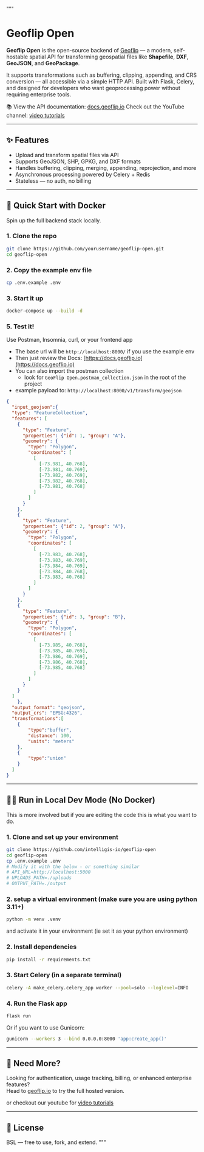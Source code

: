 """
# Geoflip Open

**Geoflip Open** is the open-source backend of [Geoflip](https://geoflip.io) — a modern, self-hostable spatial API for transforming geospatial files like **Shapefile**, **DXF**, **GeoJSON**, and **GeoPackage**.

It supports transformations such as buffering, clipping, appending, and CRS conversion — all accessible via a simple HTTP API. Built with Flask, Celery, and designed for developers who want geoprocessing power without requiring enterprise tools.

📚 View the API documentation: [docs.geoflip.io](https://docs.geoflip.io)
Check out the YouTube channel: [video tutorials](https://youtube.com/@geoflip)

---

## ✨ Features

- Upload and transform spatial files via API
- Supports GeoJSON, SHP, GPKG, and DXF formats
- Handles buffering, clipping, merging, appending, reprojection, and more
- Asynchronous processing powered by Celery + Redis
- Stateless — no auth, no billing

---

## 🚀 Quick Start with Docker

Spin up the full backend stack locally.

### 1. Clone the repo
```bash
git clone https://github.com/yourusername/geoflip-open.git
cd geoflip-open
```

### 2. Copy the example env file

```bash
cp .env.example .env
```

### 3. Start it up
```bash
docker-compose up --build -d
```

### 5. Test it!
Use Postman, Insomnia, curl, or your frontend app  
- The base url will be `http://localhost:8000/` if you use the example env
- Then just review the Docs: [https://docs.geoflip.io](https://docs.geoflip.io)
- You can also import the postman collection
    - look for `GeoFlip Open.postman_collection.json` in the root of the project
- example payload to: `http://localhost:8000/v1/transform/geojson`

```json
{
  "input_geojson":{
  "type": "FeatureCollection",
  "features": [
    {
      "type": "Feature",
      "properties": {"id": 1, "group": "A"},
      "geometry": {
        "type": "Polygon",
        "coordinates": [
          [
            [-73.981, 40.768],
            [-73.981, 40.769],
            [-73.982, 40.769],
            [-73.982, 40.768],
            [-73.981, 40.768]
          ]
        ]
      }
    },
    {
      "type": "Feature",
      "properties": {"id": 2, "group": "A"},
      "geometry": {
        "type": "Polygon",
        "coordinates": [
          [
            [-73.983, 40.768],
            [-73.983, 40.769],
            [-73.984, 40.769],
            [-73.984, 40.768],
            [-73.983, 40.768]
          ]
        ]
      }
    },
    {
      "type": "Feature",
      "properties": {"id": 3, "group": "B"},
      "geometry": {
        "type": "Polygon",
        "coordinates": [
          [
            [-73.985, 40.768],
            [-73.985, 40.769],
            [-73.986, 40.769],
            [-73.986, 40.768],
            [-73.985, 40.768]
          ]
        ]
      }
    }
  ]
    },
  "output_format": "geojson",
  "output_crs": "EPSG:4326",
  "transformations":[
    {
        "type":"buffer",
        "distance": 100,
        "units": "meters"
    },
    {
        "type":"union"
    }
  ]
}
```

---

## 🧑‍💻 Run in Local Dev Mode (No Docker)

This is more involved but if you are editing the code this is what you want to do.

### 1. Clone and set up your environment
```bash
git clone https://github.com/intelligis-io/geoflip-open
cd geoflip-open
cp .env.example .env
# Modify it with the below - or something similar
# API_URL=http://localhost:5000
# UPLOADS_PATH=./uploads
# OUTPUT_PATH=./output
```

### 2. setup a virtual environment (make sure you are using python 3.11+)
```bash
python -m venv .venv
```
and activate it in your environment (ie set it as your python environment)

### 2. Install dependencies
```bash
pip install -r requirements.txt
```

### 3. Start Celery (in a separate terminal)
```bash
celery -A make_celery.celery_app worker --pool=solo --loglevel=INFO
```

### 4. Run the Flask app
```bash
flask run
```

Or if you want to use Gunicorn:

```bash
gunicorn --workers 3 --bind 0.0.0.0:8000 'app:create_app()'
```

---

## 🤔 Need More?

Looking for authentication, usage tracking, billing, or enhanced enterprise features?  
Head to [geoflip.io](https://geoflip.io) to try the full hosted version.

or checkout our youtube for [video tutorials](https://youtube.com/@geoflip)

---

## 📄 License

BSL — free to use, fork, and extend.
"""
